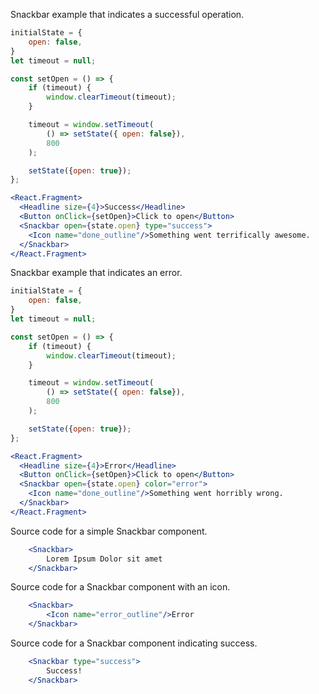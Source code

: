 Snackbar example that indicates a successful operation.

```jsx
initialState = {
    open: false,
}
let timeout = null;

const setOpen = () => {
    if (timeout) {
        window.clearTimeout(timeout);
    }

    timeout = window.setTimeout(
        () => setState({ open: false}),
        800
    );

    setState({open: true});
};

<React.Fragment>
  <Headline size={4}>Success</Headline>
  <Button onClick={setOpen}>Click to open</Button>
  <Snackbar open={state.open} type="success">
    <Icon name="done_outline"/>Something went terrifically awesome.
  </Snackbar>
</React.Fragment>
```

Snackbar example that indicates an error.

```jsx
initialState = {
    open: false,
}
let timeout = null;

const setOpen = () => {
    if (timeout) {
        window.clearTimeout(timeout);
    }

    timeout = window.setTimeout(
        () => setState({ open: false}),
        800
    );

    setState({open: true});
};

<React.Fragment>
  <Headline size={4}>Error</Headline>
  <Button onClick={setOpen}>Click to open</Button>
  <Snackbar open={state.open} color="error">
    <Icon name="done_outline"/>Something went horribly wrong.
  </Snackbar>
</React.Fragment>
```

Source code for a simple Snackbar component.

```jsx static
    <Snackbar>
        Lorem Ipsum Dolor sit amet
    </Snackbar>
```

Source code for a Snackbar component with an icon.

```jsx static
    <Snackbar>
        <Icon name="error_outline"/>Error
    </Snackbar>
```

Source code for a Snackbar component indicating success.

```jsx static
    <Snackbar type="success">
        Success!
    </Snackbar>
```
